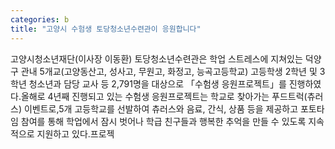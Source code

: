 ```yaml
---
categories: b
title: "고양시 수험생 토당청소년수련관이 응원합니다"
---
```

고양시청소년재단(이사장 이동환) 토당청소년수련관은 학업 스트레스에 지쳐있는 덕양구 관내 5개교(고양동산고, 성사고, 무원고, 화정고, 능곡고등학교) 고등학생 2학년 및 3학년 청소년과 담당 교사 등 2,791명을 대상으로 「수험생 응원프로젝트」를 진행하였다.올해로 4년째 진행되고 있는 수험생 응원프로젝트는 학교로 찾아가는 푸드트럭(츄러스) 이벤트로,5개 고등학교를 선발하여 츄러스와 음료, 간식, 상품 등을 제공하고 포토타임 참여를 통해 학업에서 잠시 벗어나 학급 친구들과 행복한 추억을 만들 수 있도록 지속적으로 지원하고 있다.프로젝